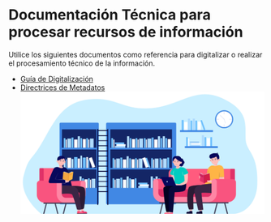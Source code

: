 # Documentación Técnica para procesar recursos de información
Utilice los siguientes documentos como referencia para digitalizar o realizar el procesamiento técnico de la información.  
- [Guía de Digitalización](./metadatos/directrices.md)
- [Directrices de Metadatos](./digitalizacion.md)
![](./Fotos/6607.jpg)


